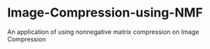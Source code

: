 # Image-Compression-using-NMF
An application of using nonnegative matrix compression on Image Compression
